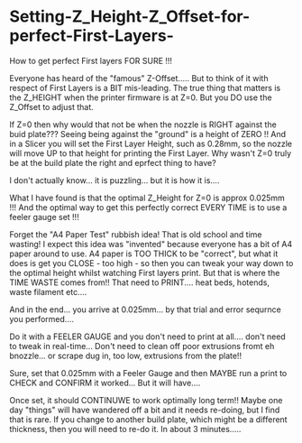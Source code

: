 # Setting-Z_Height-Z_Offset-for-perfect-First-Layers-
How to get perfect First layers FOR SURE !!!

Everyone has heard of the "famous" Z-Offset.....
But to think of it with respect of First Layers is a BIT mis-leading.
The true thing that matters is the Z_HEIGHT when the printer firmware is at Z=0. But you DO
use the Z_Offset to adjust that.

If Z=0 then why would that not be when the nozzle is RIGHT against the buid plate??? Seeing
being against the "ground" is a height of ZERO !!  And in a Slicer you will set the First Layer
Height, such as 0.28mm, so the nozzle will move UP to that height for printing the First Layer.
Why wasn't Z=0 truly be at the build plate the right and eprfect thing to have?

I don't actually know... it is puzzling... but it is how it is....

What I have found is that the optimal Z_Height for Z=0 is approx 0.025mm !!!
And the optimal way to get this perfectly correct EVERY TIME is to use a feeler gauge set !!!

Forget the "A4 Paper Test" rubbish idea!  That is old school and time wasting!
I expect this idea was "invented" because everyone has a bit of A4 paper around to use. A4 paper
is TOO THICK to be "correct", but what it does is get you CLOSE - too high - so then you can
tweak your way down to the optimal height whilst watching First layers print.  But that is where 
the TIME WASTE comes from!!  That need to PRINT.... heat beds, hotends, waste filament etc....

And in the end... you arrive at 0.025mm... by that trial and error sequrnce you performed....

Do it with a FEELER GAUGE and you don't need to print at all.... don't need to tweak in real-time...
Don't need to clean off poor extrusions fromt eh bnozzle... or scrape dug in, too low, extrusions 
from the plate!!

Sure, set that 0.025mm with a Feeler Gauge and then MAYBE run a print to CHECK and CONFIRM it worked... 
But it will have....

Once set, it should CONTINUWE to work optimally long term!!  Maybe one day "things" will have wandered
off a bit and it needs re-doing, but I find that is rare.
If you change to another build plate, which might be a different thickness, then you will need to 
re-do it. In about 3 minutes.....

